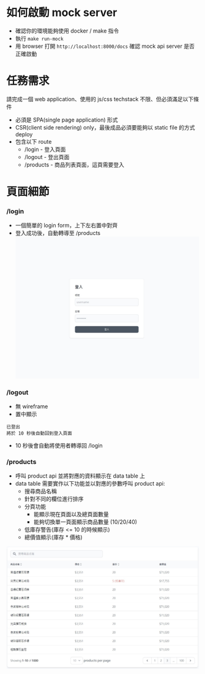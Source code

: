 # 如何啟動 mock server

* 確認你的環境能夠使用 docker / make 指令
* 執行 `make run-mock`
* 用 browser 打開 `http://localhost:8000/docs` 確認 mock api server 是否正確啟動

# 任務需求

請完成一個 web application、使用的 js/css techstack 不限、但必須滿足以下條件

* 必須是 SPA(single page application) 形式
* CSR(client side rendering) only，最後成品必須要能夠以 static file 的方式 deploy
* 包含以下 route
  * /login - 登入頁面
  * /logout - 登出頁面
  * /products - 商品列表頁面，這頁需要登入


# 頁面細節

### /login

* 一個簡單的 login form，上下左右置中對齊
* 登入成功後，自動轉導至 /products
![login page](images/login.jpg)


### /logout

* 無 wireframe
* 置中顯示
```
已登出
將於 10 秒後自動回到登入頁面
```
* 10 秒後會自動將使用者轉導回 /login


### /products

* 呼叫 product api 並將對應的資料顯示在 data table 上
* data table 需要實作以下功能並以對應的參數呼叫 product api:
  * 搜尋商品名稱
  * 針對不同的欄位進行排序
  * 分頁功能
    * 能顯示現在頁面以及總頁面數量
    * 能夠切換單一頁面顯示商品數量 (10/20/40)
  * 低庫存警告(庫存 <= 10 的時候顯示)
  * 總價值顯示(庫存 * 價格)

![data table](images/datatable.jpg)
